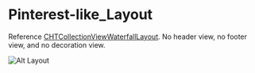 # Pinterest-like_Layout
Reference [CHTCollectionViewWaterfallLayout](https://github.com/chiahsien/CHTCollectionViewWaterfallLayout). No header view, no footer view, and no decoration view.

![Alt Layout](/img/pinterest_layout.jpg)
